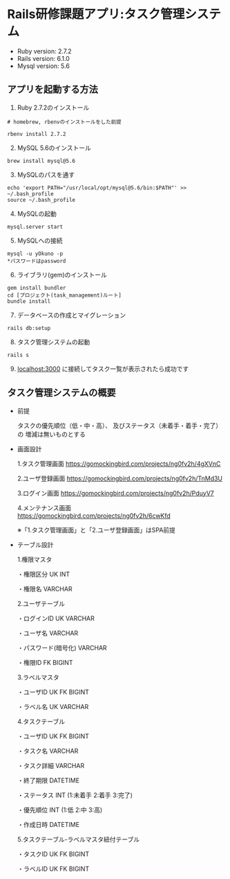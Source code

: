# Rails研修課題アプリ:タスク管理システム

* Ruby version: 2.7.2
* Rails version: 6.1.0
* Mysql version: 5.6

## アプリを起動する方法
1. Ruby 2.7.2のインストール
```shell
# homebrew, rbenvのインストールをした前提

rbenv install 2.7.2
```

2. MySQL 5.6のインストール
```shell
brew install mysql@5.6
```

3. MySQLのパスを通す
```shell
echo 'export PATH="/usr/local/opt/mysql@5.6/bin:$PATH"' >> ~/.bash_profile
source ~/.bash_profile
```

4. MySQLの起動
```shell
mysql.server start
```

5. MySQLへの接続
```shell
mysql -u yOkuno -p
*パスワードはpassword
```

6. ライブラリ(gem)のインストール
```shell
gem install bundler
cd [プロジェクト(task_management)ルート]
bundle install
```
7. データベースの作成とマイグレーション
```shell
rails db:setup
```

8. タスク管理システムの起動
```shell
rails s
```
9. [localhost:3000](http://localhost:3000/)
   に接続してタスク一覧が表示されたら成功です

## タスク管理システムの概要
* 前提

  タスクの優先順位（低・中・高）、
  及びステータス（未着手・着手・完了）の
  増減は無いものとする


* 画面設計

  1.タスク管理画面
  https://gomockingbird.com/projects/ng0fv2h/4gXVnC

  2.ユーザ登録画面
  https://gomockingbird.com/projects/ng0fv2h/TnMd3U

  3.ログイン画面
  https://gomockingbird.com/projects/ng0fv2h/PduyV7

  4.メンテナンス画面
  https://gomockingbird.com/projects/ng0fv2h/6cwKfd

  ※「1.タスク管理画面」と「2.ユーザ登録画面」はSPA前提


* テーブル設計

  1.権限マスタ

  ・権限区分 UK INT

  ・権限名 VARCHAR

  2.ユーザテーブル

  ・ログインID UK VARCHAR

  ・ユーザ名 VARCHAR

  ・パスワード(暗号化) VARCHAR

  ・権限ID FK BIGINT

  3.ラベルマスタ

  ・ユーザID UK FK BIGINT

  ・ラベル名 UK VARCHAR

  4.タスクテーブル

  ・ユーザID UK FK BIGINT

  ・タスク名 VARCHAR

  ・タスク詳細 VARCHAR

  ・終了期限 DATETIME

  ・ステータス INT (1:未着手 2:着手 3:完了)

  ・優先順位 INT (1:低 2:中 3:高)

  ・作成日時 DATETIME

  5.タスクテーブル-ラベルマスタ紐付テーブル

  ・タスクID UK FK BIGINT

  ・ラベルID UK FK BIGINT
